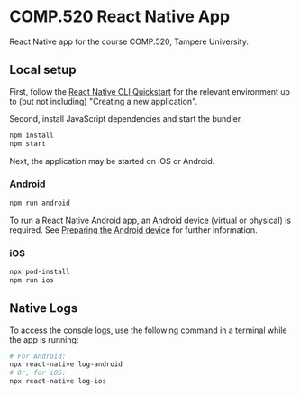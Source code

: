 # COMP.520 React Native App

React Native app for the course COMP.520, Tampere University.

## Local setup

First, follow the [React Native CLI Quickstart](https://reactnative.dev/docs/environment-setup) for the relevant environment up to (but not including) "Creating a new application".

Second, install JavaScript dependencies and start the bundler.

```sh
npm install
npm start
```

Next, the application may be started on iOS or Android.

### Android

```sh
npm run android
```

To run a React Native Android app, an Android device (virtual or physical) is required. See [Preparing the Android device](https://reactnative.dev/docs/environment-setup) for further information.

### iOS

```sh
npx pod-install
npm run ios
```

## Native Logs

To access the console logs, use the following command in a terminal while the app is running:

```sh
# For Android:
npx react-native log-android
# Or, for iOS:
npx react-native log-ios
```
